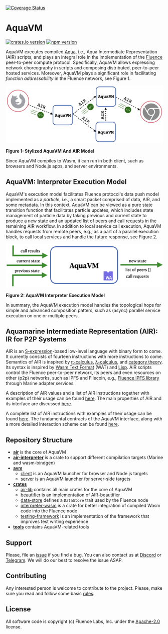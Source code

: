 [![Coverage Status](https://coveralls.io/repos/github/fluencelabs/aquavm/badge.svg?branch=master)](https://coveralls.io/github/fluencelabs/aquavm?branch=master)

# AquaVM

[![crates.io version](https://img.shields.io/crates/v/air-interpreter-wasm?style=flat-square)](https://crates.io/crates/air-interpreter-wasm)
[![npm version](https://img.shields.io/npm/v/@fluencelabs/avm)](https://www.npmjs.com/package/@fluencelabs/avm)

AquaVM executes compiled [Aqua](https://github.com/fluencelabs/aqua), i.e., Aqua
Intermediate Representation (AIR) scripts, and plays an integral role in the
implementation of the [Fluence](https://fluence.network) peer-to-peer compute
protocol. Specifically, AquaVM allows expressing network choreography in scripts
and composing distributed, peer-to-peer hosted services. Moreover, AquaVM plays
a significant role in facilitating _function addressability_ in the Fluence
network, see Figure&nbsp;1.

<img alt="AquaVM & AIR model" src="images/aquavm_air_model.png" />

**Figure 1: Stylized AquaVM And AIR Model**

Since AquaVM compiles to Wasm, it can run in both client, such as browsers and
Node.js apps, and server environments.

## AquaVM: Interpreter Execution Model

AquaVM's execution model facilitates Fluence protocol's data push model
implemented as a _particle_, i.e., a smart packet comprised of data, AIR, and
some metadata. In this context, AquaVM can be viewed as a pure state transition
function that facilitates particle updates, which includes state management of
particle data by taking previous and current state to produce a new state and an
updated list of peers and call requests in the remaining AIR workflow. In
addition to local service call execution, AquaVM handles requests from remote
peers, e.g., as a part of a parallel execution block, to call local services and
handle the future response, see Figure&nbsp;2.

<img alt="interpreter execution model" src="images/interpreter_execution_model.png"/>

**Figure 2: AquaVM Interpreter Execution Model**

In summary, the AquaVM execution model handles the topological hops for simple
and advanced composition patters, such as (async) parallel service execution on
one or multiple peers.

## Aquamarine Intermediate Representation (AIR): IR for P2P Systems

AIR is an [S-expression](https://www.s-expressions.org/home)-based low-level
language with binary form to come. It currently consists of fourteen
instructions with more instructions to come. Semantics of AIR is inspired by
[π-calculus](https://en.wikipedia.org/wiki/%CE%A0-calculus),
[λ-calculus](https://en.wikipedia.org/wiki/Lambda_calculus), and
[category theory](https://en.wikipedia.org/wiki/Category_theory). Its syntax is
inspired by
[Wasm Text Format](https://developer.mozilla.org/en-US/docs/WebAssembly/Understanding_the_text_format)
(WAT) and [Lisp](https://en.wikipedia.org/wiki/Lisp_(programming_language)). AIR
scripts control the Fluence peer-to-peer network, its peers and even resources
on other (p2p) networks, such as IPFS and Filecoin, e.g.,
[Fluence IPFS library](https://fluence.dev/docs/aqua-book/libraries/aqua-ipfs)
through Marine adapter services.

A description of AIR values and a list of AIR instructions together with
examples of their usage can be found [here](./docs/AIR.md). The main properties
of AIR and its interface are discussed [here](./air/README.md).

A complete list of AIR instructions with examples of their usage can be found
[here](./docs/AIR.md). The fundamental contracts of the AquaVM interface, along
with a more detailed interaction scheme can be found [here](./air/README.md).

## Repository Structure

- [**air**](./air) is the core of AquaVM
- [**air-interpreter**](./air-interpreter) is a crate to support different
  compilation targets (Marine and wasm-bindgen)
- [**avm**](./avm)
  - [client](./avm/client) is an AquaVM launcher for browser and Node.js targets
  - [server](./avm/server) is an AquaVM launcher for server-side targets
- [**crates**](./crates)
  - [air-lib](./crates/air-lib) contains all main crates for the core of AquaVM
  - [beautifier](./crates/beautifier) is an implementation of AIR-beautifier
  - [data-store](./crates/data-store) defines a `DataStore` trait used by the
    Fluence node
  - [interpreter-wasm](./crates/interpreter-wasm) is a crate for better
    integration of compiled Wasm code into the Fluence node
  - [testing-framework](./crates/testing-framework) is an implementation of the
    framework that improves test writing experience
- [**tools**](./tools) contains AquaVM-related tools

## Support

Please, file an [issue](https://github.com/fluencelabs/aquavm/issues) if you
find a bug. You can also contact us at
[Discord](https://discord.com/invite/5qSnPZKh7u) or
[Telegram](https://t.me/fluence_project). We will do our best to resolve the
issue ASAP.

## Contributing

Any interested person is welcome to contribute to the project. Please, make sure
you read and follow some basic [rules](./CONTRIBUTING.md).

## License

All software code is copyright (c) Fluence Labs, Inc. under the
[Apache-2.0](./LICENSE) license.

